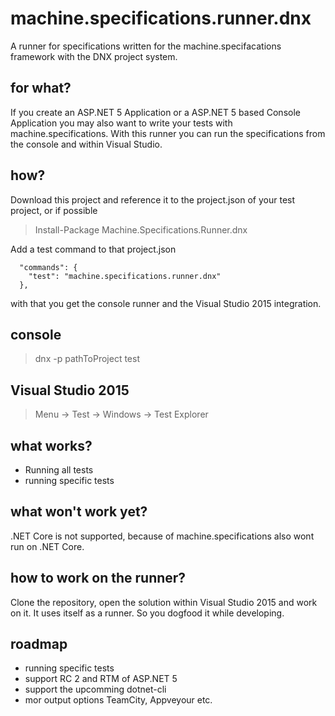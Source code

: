 # machine.specifications.runner.dnx

A runner for specifications written for the machine.specifacations framework with the DNX project system.

## for what?

If you create an ASP.NET 5 Application or a ASP.NET 5 based Console Application you may also want to 
write your tests with machine.specifications. With this runner you can run the specifications from 
the console and within Visual Studio.

## how?


Download this project and reference it to the project.json of your test project, or if possible

> Install-Package Machine.Specifications.Runner.dnx

Add a test command to that project.json

```
  "commands": {
    "test": "machine.specifications.runner.dnx"
  },
```

with that you get the console runner and the Visual Studio 2015 integration.

## console

> dnx -p pathToProject test

## Visual Studio 2015

> Menu -> Test -> Windows -> Test Explorer

## what works?

* Running all tests
* running specific tests

## what won't work yet?


.NET Core is not supported, because of machine.specifications also wont run on .NET Core.


## how to work on the runner?

Clone the repository, open the solution within Visual Studio 2015 and work on it. It uses itself as a runner. 
So you dogfood it while developing.

## roadmap

 * running specific tests
 * support RC 2 and RTM of ASP.NET 5
 * support the upcomming dotnet-cli
 * mor output options TeamCity, Appveyour etc.


